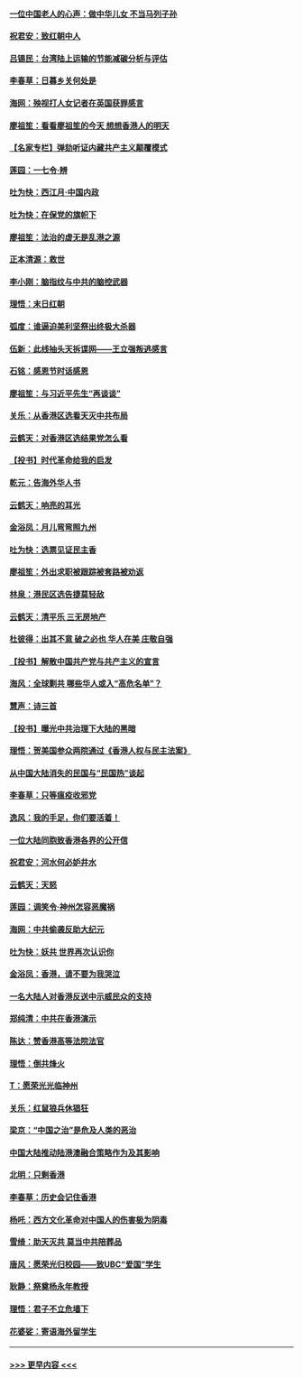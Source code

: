 #### [一位中国老人的心声：做中华儿女 不当马列子孙](../pages/nsc993/n11697525.md?t=12032144) 
#### [祝君安：致红朝中人](../pages/nsc993/n11697518.md?t=12032144) 
#### [吕锡民：台湾陆上运输的节能减碳分析与评估](../pages/nsc993/n11694983.md?t=12032144) 
#### [李春草：日暮乡关何处是](../pages/nsc993/n11694805.md?t=12032144) 
#### [海网：殃视打人女记者在英国获罪感言](../pages/nsc993/n11693832.md?t=12032144) 
#### [廖祖笙：看看廖祖笙的今天 想想香港人的明天](../pages/nsc993/n11693707.md?t=12032144) 
#### [【名家专栏】弹劾听证内藏共产主义颠覆模式](../pages/nsc993/n11693563.md?t=12032144) 
#### [莲园：一七令‧辨](../pages/nsc993/n11692558.md?t=12032144) 
#### [吐为快：西江月·中国内政](../pages/nsc993/n11692071.md?t=12032144) 
#### [吐为快：在保党的旗帜下](../pages/nsc993/n11691188.md?t=12032144) 
#### [廖祖笙：法治的虚无是乱港之源](../pages/nsc993/n11690605.md?t=12032144) 
#### [正本清源：救世](../pages/nsc993/n11689134.md?t=12032144) 
#### [李小刚：脑指纹与中共的脑控武器](../pages/nsc993/n11688900.md?t=12032144) 
#### [理悟：末日红朝](../pages/nsc993/n11688829.md?t=12032144) 
#### [弧度：谁逼迫美利坚祭出终极大杀器](../pages/nsc993/n11688735.md?t=12032144) 
#### [伍新：此线抽头天拆谍网——王立强叛逃感言](../pages/nsc993/n11687981.md?t=12032144) 
#### [石铭：感恩节时话感恩](../pages/nsc993/n11687568.md?t=12032144) 
#### [廖祖笙：与习近平先生“再谈谈”](../pages/nsc993/n11687005.md?t=12032144) 
#### [关乐：从香港区选看天灭中共布局](../pages/nsc993/n11686647.md?t=12032144) 
#### [云鹤天：对香港区选结果党怎么看](../pages/nsc993/n11686216.md?t=12032144) 
#### [【投书】时代革命给我的启发](../pages/nsc993/n11684287.md?t=12032144) 
#### [乾元：告海外华人书](../pages/nsc993/n11684044.md?t=12032144) 
#### [云鹤天：响亮的耳光](../pages/nsc993/n11684254.md?t=12032144) 
#### [金浴凤：月儿弯弯照九州](../pages/nsc993/n11684231.md?t=12032144) 
#### [吐为快：选票见证民主香](../pages/nsc993/n11684206.md?t=12032144) 
#### [廖祖笙：外出求职被跟踪被套路被劝返](../pages/nsc993/n11683874.md?t=12032144) 
#### [林泉：港民区选告捷莫轻敌](../pages/nsc993/n11683930.md?t=12032144) 
#### [云鹤天：清平乐 三无房地产](../pages/nsc993/n11681521.md?t=12032144) 
#### [杜彼得：出其不意 破之必也 华人在美 庄敬自强](../pages/nsc993/n11679554.md?t=12032144) 
#### [【投书】解散中国共产党与共产主义的宣言](../pages/nsc993/n11679177.md?t=12032144) 
#### [海风：全球剿共 哪些华人或入“高危名单”？](../pages/nsc993/n11678617.md?t=12032144) 
#### [慧声：诗三首](../pages/nsc993/n11678848.md?t=12032144) 
#### [【投书】曝光中共治理下大陆的黑暗](../pages/nsc993/n11678674.md?t=12032144) 
#### [理悟：贺美国参众两院通过《香港人权与民主法案》](../pages/nsc993/n11678104.md?t=12032144) 
#### [从中国大陆消失的民国与“民国热”谈起](../pages/nsc993/n11678075.md?t=12032144) 
#### [李春草：只等瘟疫收邪党](../pages/nsc993/n11677308.md?t=12032144) 
#### [逸风：我的手足，你们要活着！](../pages/nsc993/n11676352.md?t=12032144) 
#### [一位大陆同胞致香港各界的公开信](../pages/nsc993/n11675761.md?t=12032144) 
#### [祝君安：河水何必妒井水](../pages/nsc993/n11675746.md?t=12032144) 
#### [云鹤天：天怒](../pages/nsc993/n11675718.md?t=12032144) 
#### [莲园：调笑令‧神州怎容恶魔祸](../pages/nsc993/n11675648.md?t=12032144) 
#### [海网：中共偷袭反助大纪元](../pages/nsc993/n11673515.md?t=12032144) 
#### [吐为快：妖共 世界再次认识你](../pages/nsc993/n11673506.md?t=12032144) 
#### [金浴凤：香港，请不要为我哭泣](../pages/nsc993/n11673248.md?t=12032144) 
#### [一名大陆人对香港反送中示威民众的支持](../pages/nsc993/n11672615.md?t=12032144) 
#### [郑纯清：中共在香港演示](../pages/nsc993/n11670539.md?t=12032144) 
#### [陈达：赞香港高等法院法官](../pages/nsc993/n11669542.md?t=12032144) 
#### [理悟：倒共烽火](../pages/nsc993/n11668844.md?t=12032144) 
#### [T：愿荣光光临神州](../pages/nsc993/n11668421.md?t=12032144) 
#### [关乐：红鼠狼兵休猖狂](../pages/nsc993/n11668378.md?t=12032144) 
#### [梁京：“中国之治”是危及人类的恶治](../pages/nsc993/n11668328.md?t=12032144) 
#### [中国大陆推动陆港澳融合策略作为及其影响](../pages/nsc993/n11668157.md?t=12032144) 
#### [北明：只剩香港](../pages/nsc993/n11668002.md?t=12032144) 
#### [李春草：历史会记住香港](../pages/nsc993/n11667927.md?t=12032144) 
#### [杨吒：西方文化革命对中国人的伤害极为阴毒](../pages/nsc993/n11664521.md?t=12032144) 
#### [雪绮：助天灭共 莫当中共陪葬品](../pages/nsc993/n11662650.md?t=12032144) 
#### [唐风：愿荣光归校园——致UBC“爱国”学生](../pages/nsc993/n11662194.md?t=12032144) 
#### [耿静：祭奠杨永年教授](../pages/nsc993/n11662514.md?t=12032144) 
#### [理悟：君子不立危墙下](../pages/nsc993/n11662172.md?t=12032144) 
#### [花婆娑：寄语海外留学生](../pages/nsc993/n11662121.md?t=12032144) 

----
#### [ >>> 更早内容 <<< ](../indexes/nsc993-earlier.md)
